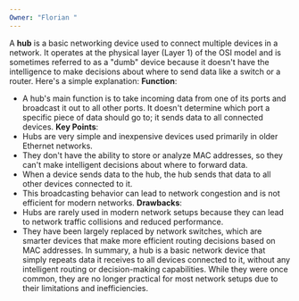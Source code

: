 ```yaml
---
Owner: "Florian "
---
```

A **hub** is a basic networking device used to connect multiple devices in a network. It operates at the physical layer (Layer 1) of the OSI model and is sometimes referred to as a "dumb" device because it doesn't have the intelligence to make decisions about where to send data like a switch or a router. Here's a simple explanation:
**Function**:
- A hub's main function is to take incoming data from one of its ports and broadcast it out to all other ports. It doesn't determine which port a specific piece of data should go to; it sends data to all connected devices.
**Key Points**:
- Hubs are very simple and inexpensive devices used primarily in older Ethernet networks.
- They don't have the ability to store or analyze MAC addresses, so they can't make intelligent decisions about where to forward data.
- When a device sends data to the hub, the hub sends that data to all other devices connected to it.
- This broadcasting behavior can lead to network congestion and is not efficient for modern networks.
**Drawbacks**:
- Hubs are rarely used in modern network setups because they can lead to network traffic collisions and reduced performance.
- They have been largely replaced by network switches, which are smarter devices that make more efficient routing decisions based on MAC addresses.
In summary, a hub is a basic network device that simply repeats data it receives to all devices connected to it, without any intelligent routing or decision-making capabilities. While they were once common, they are no longer practical for most network setups due to their limitations and inefficiencies.